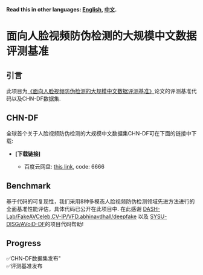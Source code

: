 **Read this in other languages: [English](README.md), [中文](README_zh.md).**
# 面向人脸视频防伪检测的大规模中文数据评测基准
## 引言
此项目为[《面向人脸视频防伪检测的大规模中文数据评测基准》](https://chinaxiv.org/abs/202401.00241)论文的评测基准代码以及CHN-DF数据集.
## CHN-DF
全球首个关于人脸视频防伪检测的大规模中文数据集CHN-DF可在下面的链接中下载:
   - **[下载链接]**
     
     - 百度云网盘: [this link](https://pan.baidu.com/s/1DqKtDQBw20dd9Ry1gzkTXg), code: 6666
## Benchmark
基于代码的可复现性，我们采用8种多模态人脸视频防伪检测领域先进方法进行的全面基准性能评估，具体代码已公开在此项目中.
在此感谢 [DASH-Lab/FakeAVCeleb](https://github.com/DASH-Lab/FakeAVCeleb),[CV-IP/VFD](https://github.com/CV-IP/VFD),[abhinavdhall/deepfake](https://github.com/abhinavdhall/deepfake) 以及 [SYSU-DISG/AVoiD-DF](https://github.com/SYSU-DISG/AVoiD-DF)的项目代码帮助!
## Progress

<div>✅CHN-DF数据集发布"</div>
<div>✅评测基准发布</div>

